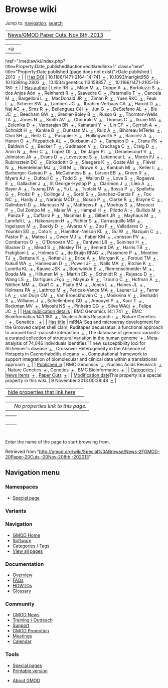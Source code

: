 <div id="mw-page-base" class="noprint">

</div>

<div id="mw-head-base" class="noprint">

</div>

<div id="content" class="mw-body" role="main">

<span id="top"></span>

<div id="mw-js-message" style="display:none;">

</div>



# <span dir="auto">Browse wiki</span>

<div id="bodyContent">

<div id="contentSub">

</div>

<div id="jump-to-nav" class="mw-jump">

Jump to: [navigation](#mw-navigation), [search](#p-search)

</div>

<div id="mw-content-text">

|  |  |
|----|----|
| [News/GMOD Paper Cuts, Nov 8th, 2013](/wiki/News/GMOD_Paper_Cuts,_Nov_8th,_2013 "News/GMOD Paper Cuts, Nov 8th, 2013") |  |

|  |  |
|----|----|
| <a
href="/mediawiki/index.php?title=Property:Date_published&amp;action=edit&amp;redlink=1"
class="new"
title="Property:Date published (page does not exist)">Date published</a> | <span class="smwb-value">2013  <span class="smwsearch">[+](/wiki/Special%3ASearchByProperty/Date-20published/2013 "Special%3ASearchByProperty/Date-20published/2013")</span></span> |
| <a
href="/mediawiki/index.php?title=Property:Has_DOI&amp;action=edit&amp;redlink=1"
class="new" title="Property:Has DOI (page does not exist)">Has DOI</a> | <span class="smwb-value">10.1186/1471-2164-14-741  <span class="smwsearch">[+](/wiki/Special%3ASearchByProperty/Has-20DOI/10.1186-2F1471-2D2164-2D14-2D741 "Special%3ASearchByProperty/Has-20DOI/10.1186-2F1471-2D2164-2D14-2D741")</span></span> , <span class="smwb-value">10.1093/nar/gkt958  <span class="smwsearch">[+](/wiki/Special%3ASearchByProperty/Has-20DOI/10.1093-2Fnar-2Fgkt958 "Special%3ASearchByProperty/Has-20DOI/10.1093-2Fnar-2Fgkt958")</span></span> , <span class="smwb-value">10.1038/ng.2802  <span class="smwsearch">[+](/wiki/Special%3ASearchByProperty/Has-20DOI/10.1038-2Fng.2802 "Special%3ASearchByProperty/Has-20DOI/10.1038-2Fng.2802")</span></span> , <span class="smwb-value">10.1534/genetics.113.158857  <span class="smwsearch">[+](/wiki/Special%3ASearchByProperty/Has-20DOI/10.1534-2Fgenetics.113.158857 "Special%3ASearchByProperty/Has-20DOI/10.1534-2Fgenetics.113.158857")</span></span> , <span class="smwb-value">10.1186/1471-2105-14-180  <span class="smwsearch">[+](/wiki/Special%3ASearchByProperty/Has-20DOI/10.1186-2F1471-2D2105-2D14-2D180 "Special%3ASearchByProperty/Has-20DOI/10.1186-2F1471-2D2105-2D14-2D180")</span></span> |
| <a
href="/mediawiki/index.php?title=Property:Has_author&amp;action=edit&amp;redlink=1"
class="new"
title="Property:Has author (page does not exist)">Has author</a> | <span class="smwb-value">Leite RB  <span class="smwsearch">[+](/wiki/Special%3ASearchByProperty/Has-20author/Leite-20RB "Special%3ASearchByProperty/Has-20author/Leite-20RB")</span></span> , <span class="smwb-value">Milan M  <span class="smwsearch">[+](/wiki/Special%3ASearchByProperty/Has-20author/Milan-20M "Special%3ASearchByProperty/Has-20author/Milan-20M")</span></span> , <span class="smwb-value">Coppe A  <span class="smwsearch">[+](/wiki/Special%3ASearchByProperty/Has-20author/Coppe-20A "Special%3ASearchByProperty/Has-20author/Coppe-20A")</span></span> , <span class="smwb-value">Bortoluzzi S  <span class="smwsearch">[+](/wiki/Special%3ASearchByProperty/Has-20author/Bortoluzzi-20S "Special%3ASearchByProperty/Has-20author/Bortoluzzi-20S")</span></span> , <span class="smwb-value">dos Anjos Aón  <span class="smwsearch">[+](/wiki/Special%3ASearchByProperty/Has-20author/dos-20Anjos-20A%C3%B3n "Special%3ASearchByProperty/Has-20author/dos-20Anjos-20Aón")</span></span> , <span class="smwb-value">Reinhardt R  <span class="smwsearch">[+](/wiki/Special%3ASearchByProperty/Has-20author/Reinhardt-20R "Special%3ASearchByProperty/Has-20author/Reinhardt-20R")</span></span> , <span class="smwb-value">Saavedra C  <span class="smwsearch">[+](/wiki/Special%3ASearchByProperty/Has-20author/Saavedra-20C "Special%3ASearchByProperty/Has-20author/Saavedra-20C")</span></span> , <span class="smwb-value">Patarnello T  <span class="smwsearch">[+](/wiki/Special%3ASearchByProperty/Has-20author/Patarnello-20T "Special%3ASearchByProperty/Has-20author/Patarnello-20T")</span></span> , <span class="smwb-value">Cancela M  <span class="smwsearch">[+](/wiki/Special%3ASearchByProperty/Has-20author/Cancela-20M "Special%3ASearchByProperty/Has-20author/Cancela-20M")</span></span> , <span class="smwb-value">Bargelloni L  <span class="smwsearch">[+](/wiki/Special%3ASearchByProperty/Has-20author/Bargelloni-20L "Special%3ASearchByProperty/Has-20author/Bargelloni-20L")</span></span> , <span class="smwb-value">MacDonald JR  <span class="smwsearch">[+](/wiki/Special%3ASearchByProperty/Has-20author/MacDonald-20JR "Special%3ASearchByProperty/Has-20author/MacDonald-20JR")</span></span> , <span class="smwb-value">Ziman R  <span class="smwsearch">[+](/wiki/Special%3ASearchByProperty/Has-20author/Ziman-20R "Special%3ASearchByProperty/Has-20author/Ziman-20R")</span></span> , <span class="smwb-value">Yuen RKC  <span class="smwsearch">[+](/wiki/Special%3ASearchByProperty/Has-20author/Yuen-20RKC "Special%3ASearchByProperty/Has-20author/Yuen-20RKC")</span></span> , <span class="smwb-value">Feuk L  <span class="smwsearch">[+](/wiki/Special%3ASearchByProperty/Has-20author/Feuk-20L "Special%3ASearchByProperty/Has-20author/Feuk-20L")</span></span> , <span class="smwb-value">Scherer SW  <span class="smwsearch">[+](/wiki/Special%3ASearchByProperty/Has-20author/Scherer-20SW "Special%3ASearchByProperty/Has-20author/Scherer-20SW")</span></span> , <span class="smwb-value">Lambert JC  <span class="smwsearch">[+](/wiki/Special%3ASearchByProperty/Has-20author/Lambert-20JC "Special%3ASearchByProperty/Has-20author/Lambert-20JC")</span></span> , <span class="smwb-value">Ibrahim-Verbaas CA  <span class="smwsearch">[+](/wiki/Special%3ASearchByProperty/Has-20author/Ibrahim-2DVerbaas-20CA "Special%3ASearchByProperty/Has-20author/Ibrahim-2DVerbaas-20CA")</span></span> , <span class="smwb-value">Harold D  <span class="smwsearch">[+](/wiki/Special%3ASearchByProperty/Has-20author/Harold-20D "Special%3ASearchByProperty/Has-20author/Harold-20D")</span></span> , <span class="smwb-value">Naj AC  <span class="smwsearch">[+](/wiki/Special%3ASearchByProperty/Has-20author/Naj-20AC "Special%3ASearchByProperty/Has-20author/Naj-20AC")</span></span> , <span class="smwb-value">Sims R  <span class="smwsearch">[+](/wiki/Special%3ASearchByProperty/Has-20author/Sims-20R "Special%3ASearchByProperty/Has-20author/Sims-20R")</span></span> , <span class="smwb-value">Bellenguez Cél  <span class="smwsearch">[+](/wiki/Special%3ASearchByProperty/Has-20author/Bellenguez-20C%C3%A9l "Special%3ASearchByProperty/Has-20author/Bellenguez-20Cél")</span></span> , <span class="smwb-value">Jun G  <span class="smwsearch">[+](/wiki/Special%3ASearchByProperty/Has-20author/Jun-20G "Special%3ASearchByProperty/Has-20author/Jun-20G")</span></span> , <span class="smwb-value">DeStefano AL  <span class="smwsearch">[+](/wiki/Special%3ASearchByProperty/Has-20author/DeStefano-20AL "Special%3ASearchByProperty/Has-20author/DeStefano-20AL")</span></span> , <span class="smwb-value">Bis JC  <span class="smwsearch">[+](/wiki/Special%3ASearchByProperty/Has-20author/Bis-20JC "Special%3ASearchByProperty/Has-20author/Bis-20JC")</span></span> , <span class="smwb-value">Beecham GW  <span class="smwsearch">[+](/wiki/Special%3ASearchByProperty/Has-20author/Beecham-20GW "Special%3ASearchByProperty/Has-20author/Beecham-20GW")</span></span> , <span class="smwb-value">Grenier-Boley B  <span class="smwsearch">[+](/wiki/Special%3ASearchByProperty/Has-20author/Grenier-2DBoley-20B "Special%3ASearchByProperty/Has-20author/Grenier-2DBoley-20B")</span></span> , <span class="smwb-value">Russo G  <span class="smwsearch">[+](/wiki/Special%3ASearchByProperty/Has-20author/Russo-20G "Special%3ASearchByProperty/Has-20author/Russo-20G")</span></span> , <span class="smwb-value">Thornton-Wells TA  <span class="smwsearch">[+](/wiki/Special%3ASearchByProperty/Has-20author/Thornton-2DWells-20TA "Special%3ASearchByProperty/Has-20author/Thornton-2DWells-20TA")</span></span> , <span class="smwb-value">Jones N  <span class="smwsearch">[+](/wiki/Special%3ASearchByProperty/Has-20author/Jones-20N "Special%3ASearchByProperty/Has-20author/Jones-20N")</span></span> , <span class="smwb-value">Smith AV  <span class="smwsearch">[+](/wiki/Special%3ASearchByProperty/Has-20author/Smith-20AV "Special%3ASearchByProperty/Has-20author/Smith-20AV")</span></span> , <span class="smwb-value">Chouraki V  <span class="smwsearch">[+](/wiki/Special%3ASearchByProperty/Has-20author/Chouraki-20V "Special%3ASearchByProperty/Has-20author/Chouraki-20V")</span></span> , <span class="smwb-value">Thomas C  <span class="smwsearch">[+](/wiki/Special%3ASearchByProperty/Has-20author/Thomas-20C "Special%3ASearchByProperty/Has-20author/Thomas-20C")</span></span> , <span class="smwb-value">Ikram MA  <span class="smwsearch">[+](/wiki/Special%3ASearchByProperty/Has-20author/Ikram-20MA "Special%3ASearchByProperty/Has-20author/Ikram-20MA")</span></span> , <span class="smwb-value">Zelenika D  <span class="smwsearch">[+](/wiki/Special%3ASearchByProperty/Has-20author/Zelenika-20D "Special%3ASearchByProperty/Has-20author/Zelenika-20D")</span></span> , <span class="smwb-value">Vardarajan BN  <span class="smwsearch">[+](/wiki/Special%3ASearchByProperty/Has-20author/Vardarajan-20BN "Special%3ASearchByProperty/Has-20author/Vardarajan-20BN")</span></span> , <span class="smwb-value">Kamatani Y  <span class="smwsearch">[+](/wiki/Special%3ASearchByProperty/Has-20author/Kamatani-20Y "Special%3ASearchByProperty/Has-20author/Kamatani-20Y")</span></span> , <span class="smwb-value">Lin CF  <span class="smwsearch">[+](/wiki/Special%3ASearchByProperty/Has-20author/Lin-20CF "Special%3ASearchByProperty/Has-20author/Lin-20CF")</span></span> , <span class="smwb-value">Gerrish A  <span class="smwsearch">[+](/wiki/Special%3ASearchByProperty/Has-20author/Gerrish-20A "Special%3ASearchByProperty/Has-20author/Gerrish-20A")</span></span> , <span class="smwb-value">Schmidt H  <span class="smwsearch">[+](/wiki/Special%3ASearchByProperty/Has-20author/Schmidt-20H "Special%3ASearchByProperty/Has-20author/Schmidt-20H")</span></span> , <span class="smwb-value">Kunkle B  <span class="smwsearch">[+](/wiki/Special%3ASearchByProperty/Has-20author/Kunkle-20B "Special%3ASearchByProperty/Has-20author/Kunkle-20B")</span></span> , <span class="smwb-value">Dunstan ML  <span class="smwsearch">[+](/wiki/Special%3ASearchByProperty/Has-20author/Dunstan-20ML "Special%3ASearchByProperty/Has-20author/Dunstan-20ML")</span></span> , <span class="smwb-value">Ruiz A  <span class="smwsearch">[+](/wiki/Special%3ASearchByProperty/Has-20author/Ruiz-20A "Special%3ASearchByProperty/Has-20author/Ruiz-20A")</span></span> , <span class="smwb-value">Bihoreau MTérès  <span class="smwsearch">[+](/wiki/Special%3ASearchByProperty/Has-20author/Bihoreau-20MT%C3%A9r%C3%A8s "Special%3ASearchByProperty/Has-20author/Bihoreau-20MTérès")</span></span> , <span class="smwb-value">Choi SH  <span class="smwsearch">[+](/wiki/Special%3ASearchByProperty/Has-20author/Choi-20SH "Special%3ASearchByProperty/Has-20author/Choi-20SH")</span></span> , <span class="smwb-value">Reitz C  <span class="smwsearch">[+](/wiki/Special%3ASearchByProperty/Has-20author/Reitz-20C "Special%3ASearchByProperty/Has-20author/Reitz-20C")</span></span> , <span class="smwb-value">Pasquier F  <span class="smwsearch">[+](/wiki/Special%3ASearchByProperty/Has-20author/Pasquier-20F "Special%3ASearchByProperty/Has-20author/Pasquier-20F")</span></span> , <span class="smwb-value">Hollingworth P  <span class="smwsearch">[+](/wiki/Special%3ASearchByProperty/Has-20author/Hollingworth-20P "Special%3ASearchByProperty/Has-20author/Hollingworth-20P")</span></span> , <span class="smwb-value">Ramirez A  <span class="smwsearch">[+](/wiki/Special%3ASearchByProperty/Has-20author/Ramirez-20A "Special%3ASearchByProperty/Has-20author/Ramirez-20A")</span></span> , <span class="smwb-value">Hanon O  <span class="smwsearch">[+](/wiki/Special%3ASearchByProperty/Has-20author/Hanon-20O "Special%3ASearchByProperty/Has-20author/Hanon-20O")</span></span> , <span class="smwb-value">Fitzpatrick AL  <span class="smwsearch">[+](/wiki/Special%3ASearchByProperty/Has-20author/Fitzpatrick-20AL "Special%3ASearchByProperty/Has-20author/Fitzpatrick-20AL")</span></span> , <span class="smwb-value">Buxbaum JD  <span class="smwsearch">[+](/wiki/Special%3ASearchByProperty/Has-20author/Buxbaum-20JD "Special%3ASearchByProperty/Has-20author/Buxbaum-20JD")</span></span> , <span class="smwb-value">Campion D  <span class="smwsearch">[+](/wiki/Special%3ASearchByProperty/Has-20author/Campion-20D "Special%3ASearchByProperty/Has-20author/Campion-20D")</span></span> , <span class="smwb-value">Crane PK  <span class="smwsearch">[+](/wiki/Special%3ASearchByProperty/Has-20author/Crane-20PK "Special%3ASearchByProperty/Has-20author/Crane-20PK")</span></span> , <span class="smwb-value">Baldwin C  <span class="smwsearch">[+](/wiki/Special%3ASearchByProperty/Has-20author/Baldwin-20C "Special%3ASearchByProperty/Has-20author/Baldwin-20C")</span></span> , <span class="smwb-value">Becker T  <span class="smwsearch">[+](/wiki/Special%3ASearchByProperty/Has-20author/Becker-20T "Special%3ASearchByProperty/Has-20author/Becker-20T")</span></span> , <span class="smwb-value">Gudnason V  <span class="smwsearch">[+](/wiki/Special%3ASearchByProperty/Has-20author/Gudnason-20V "Special%3ASearchByProperty/Has-20author/Gudnason-20V")</span></span> , <span class="smwb-value">Cruchaga C  <span class="smwsearch">[+](/wiki/Special%3ASearchByProperty/Has-20author/Cruchaga-20C "Special%3ASearchByProperty/Has-20author/Cruchaga-20C")</span></span> , <span class="smwb-value">Craig D  <span class="smwsearch">[+](/wiki/Special%3ASearchByProperty/Has-20author/Craig-20D "Special%3ASearchByProperty/Has-20author/Craig-20D")</span></span> , <span class="smwb-value">Amin N  <span class="smwsearch">[+](/wiki/Special%3ASearchByProperty/Has-20author/Amin-20N "Special%3ASearchByProperty/Has-20author/Amin-20N")</span></span> , <span class="smwb-value">Berr C  <span class="smwsearch">[+](/wiki/Special%3ASearchByProperty/Has-20author/Berr-20C "Special%3ASearchByProperty/Has-20author/Berr-20C")</span></span> , <span class="smwb-value">Lopez OL  <span class="smwsearch">[+](/wiki/Special%3ASearchByProperty/Has-20author/Lopez-20OL "Special%3ASearchByProperty/Has-20author/Lopez-20OL")</span></span> , <span class="smwb-value">De Jager PL  <span class="smwsearch">[+](/wiki/Special%3ASearchByProperty/Has-20author/De-20Jager-20PL "Special%3ASearchByProperty/Has-20author/De-20Jager-20PL")</span></span> , <span class="smwb-value">Deramecourt V  <span class="smwsearch">[+](/wiki/Special%3ASearchByProperty/Has-20author/Deramecourt-20V "Special%3ASearchByProperty/Has-20author/Deramecourt-20V")</span></span> , <span class="smwb-value">Johnston JA  <span class="smwsearch">[+](/wiki/Special%3ASearchByProperty/Has-20author/Johnston-20JA "Special%3ASearchByProperty/Has-20author/Johnston-20JA")</span></span> , <span class="smwb-value">Evans D  <span class="smwsearch">[+](/wiki/Special%3ASearchByProperty/Has-20author/Evans-20D "Special%3ASearchByProperty/Has-20author/Evans-20D")</span></span> , <span class="smwb-value">Lovestone S  <span class="smwsearch">[+](/wiki/Special%3ASearchByProperty/Has-20author/Lovestone-20S "Special%3ASearchByProperty/Has-20author/Lovestone-20S")</span></span> , <span class="smwb-value">Letenneur L  <span class="smwsearch">[+](/wiki/Special%3ASearchByProperty/Has-20author/Letenneur-20L "Special%3ASearchByProperty/Has-20author/Letenneur-20L")</span></span> , <span class="smwb-value">Morón FJ  <span class="smwsearch">[+](/wiki/Special%3ASearchByProperty/Has-20author/Mor%C3%B3n-20FJ "Special%3ASearchByProperty/Has-20author/Morón-20FJ")</span></span> , <span class="smwb-value">Rubinsztein DC  <span class="smwsearch">[+](/wiki/Special%3ASearchByProperty/Has-20author/Rubinsztein-20DC "Special%3ASearchByProperty/Has-20author/Rubinsztein-20DC")</span></span> , <span class="smwb-value">Eiriksdottir G  <span class="smwsearch">[+](/wiki/Special%3ASearchByProperty/Has-20author/Eiriksdottir-20G "Special%3ASearchByProperty/Has-20author/Eiriksdottir-20G")</span></span> , <span class="smwb-value">Sleegers K  <span class="smwsearch">[+](/wiki/Special%3ASearchByProperty/Has-20author/Sleegers-20K "Special%3ASearchByProperty/Has-20author/Sleegers-20K")</span></span> , <span class="smwb-value">Goate AM  <span class="smwsearch">[+](/wiki/Special%3ASearchByProperty/Has-20author/Goate-20AM "Special%3ASearchByProperty/Has-20author/Goate-20AM")</span></span> , <span class="smwb-value">Fiévet N  <span class="smwsearch">[+](/wiki/Special%3ASearchByProperty/Has-20author/Fi%C3%A9vet-20N "Special%3ASearchByProperty/Has-20author/Fiévet-20N")</span></span> , <span class="smwb-value">Huentelman MJ  <span class="smwsearch">[+](/wiki/Special%3ASearchByProperty/Has-20author/Huentelman-20MJ "Special%3ASearchByProperty/Has-20author/Huentelman-20MJ")</span></span> , <span class="smwb-value">Gill M  <span class="smwsearch">[+](/wiki/Special%3ASearchByProperty/Has-20author/Gill-20M "Special%3ASearchByProperty/Has-20author/Gill-20M")</span></span> , <span class="smwb-value">Brown K  <span class="smwsearch">[+](/wiki/Special%3ASearchByProperty/Has-20author/Brown-20K "Special%3ASearchByProperty/Has-20author/Brown-20K")</span></span> , <span class="smwb-value">Kamboh MI  <span class="smwsearch">[+](/wiki/Special%3ASearchByProperty/Has-20author/Kamboh-20MI "Special%3ASearchByProperty/Has-20author/Kamboh-20MI")</span></span> , <span class="smwb-value">Keller L  <span class="smwsearch">[+](/wiki/Special%3ASearchByProperty/Has-20author/Keller-20L "Special%3ASearchByProperty/Has-20author/Keller-20L")</span></span> , <span class="smwb-value">Barberger-Gateau P  <span class="smwsearch">[+](/wiki/Special%3ASearchByProperty/Has-20author/Barberger-2DGateau-20P "Special%3ASearchByProperty/Has-20author/Barberger-2DGateau-20P")</span></span> , <span class="smwb-value">McGuinness B  <span class="smwsearch">[+](/wiki/Special%3ASearchByProperty/Has-20author/McGuinness-20B "Special%3ASearchByProperty/Has-20author/McGuinness-20B")</span></span> , <span class="smwb-value">Larson EB  <span class="smwsearch">[+](/wiki/Special%3ASearchByProperty/Has-20author/Larson-20EB "Special%3ASearchByProperty/Has-20author/Larson-20EB")</span></span> , <span class="smwb-value">Green R  <span class="smwsearch">[+](/wiki/Special%3ASearchByProperty/Has-20author/Green-20R "Special%3ASearchByProperty/Has-20author/Green-20R")</span></span> , <span class="smwb-value">Myers AJ  <span class="smwsearch">[+](/wiki/Special%3ASearchByProperty/Has-20author/Myers-20AJ "Special%3ASearchByProperty/Has-20author/Myers-20AJ")</span></span> , <span class="smwb-value">Dufouil C  <span class="smwsearch">[+](/wiki/Special%3ASearchByProperty/Has-20author/Dufouil-20C "Special%3ASearchByProperty/Has-20author/Dufouil-20C")</span></span> , <span class="smwb-value">Todd S  <span class="smwsearch">[+](/wiki/Special%3ASearchByProperty/Has-20author/Todd-20S "Special%3ASearchByProperty/Has-20author/Todd-20S")</span></span> , <span class="smwb-value">Wallon D  <span class="smwsearch">[+](/wiki/Special%3ASearchByProperty/Has-20author/Wallon-20D "Special%3ASearchByProperty/Has-20author/Wallon-20D")</span></span> , <span class="smwb-value">Love S  <span class="smwsearch">[+](/wiki/Special%3ASearchByProperty/Has-20author/Love-20S "Special%3ASearchByProperty/Has-20author/Love-20S")</span></span> , <span class="smwb-value">Rogaeva E  <span class="smwsearch">[+](/wiki/Special%3ASearchByProperty/Has-20author/Rogaeva-20E "Special%3ASearchByProperty/Has-20author/Rogaeva-20E")</span></span> , <span class="smwb-value">Gallacher J  <span class="smwsearch">[+](/wiki/Special%3ASearchByProperty/Has-20author/Gallacher-20J "Special%3ASearchByProperty/Has-20author/Gallacher-20J")</span></span> , <span class="smwb-value">St George-Hyslop P  <span class="smwsearch">[+](/wiki/Special%3ASearchByProperty/Has-20author/St-20George-2DHyslop-20P "Special%3ASearchByProperty/Has-20author/St-20George-2DHyslop-20P")</span></span> , <span class="smwb-value">Clarimon J  <span class="smwsearch">[+](/wiki/Special%3ASearchByProperty/Has-20author/Clarimon-20J "Special%3ASearchByProperty/Has-20author/Clarimon-20J")</span></span> , <span class="smwb-value">Lleo A  <span class="smwsearch">[+](/wiki/Special%3ASearchByProperty/Has-20author/Lleo-20A "Special%3ASearchByProperty/Has-20author/Lleo-20A")</span></span> , <span class="smwb-value">Bayer A  <span class="smwsearch">[+](/wiki/Special%3ASearchByProperty/Has-20author/Bayer-20A "Special%3ASearchByProperty/Has-20author/Bayer-20A")</span></span> , <span class="smwb-value">Tsuang DW  <span class="smwsearch">[+](/wiki/Special%3ASearchByProperty/Has-20author/Tsuang-20DW "Special%3ASearchByProperty/Has-20author/Tsuang-20DW")</span></span> , <span class="smwb-value">Yu L  <span class="smwsearch">[+](/wiki/Special%3ASearchByProperty/Has-20author/Yu-20L "Special%3ASearchByProperty/Has-20author/Yu-20L")</span></span> , <span class="smwb-value">Tsolaki M  <span class="smwsearch">[+](/wiki/Special%3ASearchByProperty/Has-20author/Tsolaki-20M "Special%3ASearchByProperty/Has-20author/Tsolaki-20M")</span></span> , <span class="smwb-value">Bossù P  <span class="smwsearch">[+](/wiki/Special%3ASearchByProperty/Has-20author/Boss%C3%B9-20P "Special%3ASearchByProperty/Has-20author/Bossù-20P")</span></span> , <span class="smwb-value">Spalletta G  <span class="smwsearch">[+](/wiki/Special%3ASearchByProperty/Has-20author/Spalletta-20G "Special%3ASearchByProperty/Has-20author/Spalletta-20G")</span></span> , <span class="smwb-value">Proitsi P  <span class="smwsearch">[+](/wiki/Special%3ASearchByProperty/Has-20author/Proitsi-20P "Special%3ASearchByProperty/Has-20author/Proitsi-20P")</span></span> , <span class="smwb-value">Collinge J  <span class="smwsearch">[+](/wiki/Special%3ASearchByProperty/Has-20author/Collinge-20J "Special%3ASearchByProperty/Has-20author/Collinge-20J")</span></span> , <span class="smwb-value">Sorbi S  <span class="smwsearch">[+](/wiki/Special%3ASearchByProperty/Has-20author/Sorbi-20S "Special%3ASearchByProperty/Has-20author/Sorbi-20S")</span></span> , <span class="smwb-value">Sanchez-Garcia F  <span class="smwsearch">[+](/wiki/Special%3ASearchByProperty/Has-20author/Sanchez-2DGarcia-20F "Special%3ASearchByProperty/Has-20author/Sanchez-2DGarcia-20F")</span></span> , <span class="smwb-value">Fox NC  <span class="smwsearch">[+](/wiki/Special%3ASearchByProperty/Has-20author/Fox-20NC "Special%3ASearchByProperty/Has-20author/Fox-20NC")</span></span> , <span class="smwb-value">Hardy J  <span class="smwsearch">[+](/wiki/Special%3ASearchByProperty/Has-20author/Hardy-20J "Special%3ASearchByProperty/Has-20author/Hardy-20J")</span></span> , <span class="smwb-value">Naranjo MCD  <span class="smwsearch">[+](/wiki/Special%3ASearchByProperty/Has-20author/Naranjo-20MCD "Special%3ASearchByProperty/Has-20author/Naranjo-20MCD")</span></span> , <span class="smwb-value">Bosco P  <span class="smwsearch">[+](/wiki/Special%3ASearchByProperty/Has-20author/Bosco-20P "Special%3ASearchByProperty/Has-20author/Bosco-20P")</span></span> , <span class="smwb-value">Clarke R  <span class="smwsearch">[+](/wiki/Special%3ASearchByProperty/Has-20author/Clarke-20R "Special%3ASearchByProperty/Has-20author/Clarke-20R")</span></span> , <span class="smwb-value">Brayne C  <span class="smwsearch">[+](/wiki/Special%3ASearchByProperty/Has-20author/Brayne-20C "Special%3ASearchByProperty/Has-20author/Brayne-20C")</span></span> , <span class="smwb-value">Galimberti D  <span class="smwsearch">[+](/wiki/Special%3ASearchByProperty/Has-20author/Galimberti-20D "Special%3ASearchByProperty/Has-20author/Galimberti-20D")</span></span> , <span class="smwb-value">Mancuso M  <span class="smwsearch">[+](/wiki/Special%3ASearchByProperty/Has-20author/Mancuso-20M "Special%3ASearchByProperty/Has-20author/Mancuso-20M")</span></span> , <span class="smwb-value">Matthews F  <span class="smwsearch">[+](/wiki/Special%3ASearchByProperty/Has-20author/Matthews-20F "Special%3ASearchByProperty/Has-20author/Matthews-20F")</span></span> , <span class="smwb-value">Moebus S  <span class="smwsearch">[+](/wiki/Special%3ASearchByProperty/Has-20author/Moebus-20S "Special%3ASearchByProperty/Has-20author/Moebus-20S")</span></span> , <span class="smwb-value">Mecocci P  <span class="smwsearch">[+](/wiki/Special%3ASearchByProperty/Has-20author/Mecocci-20P "Special%3ASearchByProperty/Has-20author/Mecocci-20P")</span></span> , <span class="smwb-value">Del Zompo M  <span class="smwsearch">[+](/wiki/Special%3ASearchByProperty/Has-20author/Del-20Zompo-20M "Special%3ASearchByProperty/Has-20author/Del-20Zompo-20M")</span></span> , <span class="smwb-value">Maier W  <span class="smwsearch">[+](/wiki/Special%3ASearchByProperty/Has-20author/Maier-20W "Special%3ASearchByProperty/Has-20author/Maier-20W")</span></span> , <span class="smwb-value">Hampel H  <span class="smwsearch">[+](/wiki/Special%3ASearchByProperty/Has-20author/Hampel-20H "Special%3ASearchByProperty/Has-20author/Hampel-20H")</span></span> , <span class="smwb-value">Pilotto A  <span class="smwsearch">[+](/wiki/Special%3ASearchByProperty/Has-20author/Pilotto-20A "Special%3ASearchByProperty/Has-20author/Pilotto-20A")</span></span> , <span class="smwb-value">Bullido M  <span class="smwsearch">[+](/wiki/Special%3ASearchByProperty/Has-20author/Bullido-20M "Special%3ASearchByProperty/Has-20author/Bullido-20M")</span></span> , <span class="smwb-value">Panza F  <span class="smwsearch">[+](/wiki/Special%3ASearchByProperty/Has-20author/Panza-20F "Special%3ASearchByProperty/Has-20author/Panza-20F")</span></span> , <span class="smwb-value">Caffarra P  <span class="smwsearch">[+](/wiki/Special%3ASearchByProperty/Has-20author/Caffarra-20P "Special%3ASearchByProperty/Has-20author/Caffarra-20P")</span></span> , <span class="smwb-value">Nacmias B  <span class="smwsearch">[+](/wiki/Special%3ASearchByProperty/Has-20author/Nacmias-20B "Special%3ASearchByProperty/Has-20author/Nacmias-20B")</span></span> , <span class="smwb-value">Gilbert JR  <span class="smwsearch">[+](/wiki/Special%3ASearchByProperty/Has-20author/Gilbert-20JR "Special%3ASearchByProperty/Has-20author/Gilbert-20JR")</span></span> , <span class="smwb-value">Mayhaus M  <span class="smwsearch">[+](/wiki/Special%3ASearchByProperty/Has-20author/Mayhaus-20M "Special%3ASearchByProperty/Has-20author/Mayhaus-20M")</span></span> , <span class="smwb-value">Lannfelt L  <span class="smwsearch">[+](/wiki/Special%3ASearchByProperty/Has-20author/Lannfelt-20L "Special%3ASearchByProperty/Has-20author/Lannfelt-20L")</span></span> , <span class="smwb-value">Hakonarson H  <span class="smwsearch">[+](/wiki/Special%3ASearchByProperty/Has-20author/Hakonarson-20H "Special%3ASearchByProperty/Has-20author/Hakonarson-20H")</span></span> , <span class="smwb-value">Pichler S  <span class="smwsearch">[+](/wiki/Special%3ASearchByProperty/Has-20author/Pichler-20S "Special%3ASearchByProperty/Has-20author/Pichler-20S")</span></span> , <span class="smwb-value">Carrasquillo MM  <span class="smwsearch">[+](/wiki/Special%3ASearchByProperty/Has-20author/Carrasquillo-20MM "Special%3ASearchByProperty/Has-20author/Carrasquillo-20MM")</span></span> , <span class="smwb-value">Ingelsson M  <span class="smwsearch">[+](/wiki/Special%3ASearchByProperty/Has-20author/Ingelsson-20M "Special%3ASearchByProperty/Has-20author/Ingelsson-20M")</span></span> , <span class="smwb-value">Beekly D  <span class="smwsearch">[+](/wiki/Special%3ASearchByProperty/Has-20author/Beekly-20D "Special%3ASearchByProperty/Has-20author/Beekly-20D")</span></span> , <span class="smwb-value">Alvarez V  <span class="smwsearch">[+](/wiki/Special%3ASearchByProperty/Has-20author/Alvarez-20V "Special%3ASearchByProperty/Has-20author/Alvarez-20V")</span></span> , <span class="smwb-value">Zou F  <span class="smwsearch">[+](/wiki/Special%3ASearchByProperty/Has-20author/Zou-20F "Special%3ASearchByProperty/Has-20author/Zou-20F")</span></span> , <span class="smwb-value">Valladares O  <span class="smwsearch">[+](/wiki/Special%3ASearchByProperty/Has-20author/Valladares-20O "Special%3ASearchByProperty/Has-20author/Valladares-20O")</span></span> , <span class="smwb-value">Younkin SG  <span class="smwsearch">[+](/wiki/Special%3ASearchByProperty/Has-20author/Younkin-20SG "Special%3ASearchByProperty/Has-20author/Younkin-20SG")</span></span> , <span class="smwb-value">Coto E  <span class="smwsearch">[+](/wiki/Special%3ASearchByProperty/Has-20author/Coto-20E "Special%3ASearchByProperty/Has-20author/Coto-20E")</span></span> , <span class="smwb-value">Hamilton-Nelson KL  <span class="smwsearch">[+](/wiki/Special%3ASearchByProperty/Has-20author/Hamilton-2DNelson-20KL "Special%3ASearchByProperty/Has-20author/Hamilton-2DNelson-20KL")</span></span> , <span class="smwb-value">Gu W  <span class="smwsearch">[+](/wiki/Special%3ASearchByProperty/Has-20author/Gu-20W "Special%3ASearchByProperty/Has-20author/Gu-20W")</span></span> , <span class="smwb-value">Razquin C  <span class="smwsearch">[+](/wiki/Special%3ASearchByProperty/Has-20author/Razquin-20C "Special%3ASearchByProperty/Has-20author/Razquin-20C")</span></span> , <span class="smwb-value">Pastor P  <span class="smwsearch">[+](/wiki/Special%3ASearchByProperty/Has-20author/Pastor-20P "Special%3ASearchByProperty/Has-20author/Pastor-20P")</span></span> , <span class="smwb-value">Mateo I  <span class="smwsearch">[+](/wiki/Special%3ASearchByProperty/Has-20author/Mateo-20I "Special%3ASearchByProperty/Has-20author/Mateo-20I")</span></span> , <span class="smwb-value">Owen MJ  <span class="smwsearch">[+](/wiki/Special%3ASearchByProperty/Has-20author/Owen-20MJ "Special%3ASearchByProperty/Has-20author/Owen-20MJ")</span></span> , <span class="smwb-value">Faber KM  <span class="smwsearch">[+](/wiki/Special%3ASearchByProperty/Has-20author/Faber-20KM "Special%3ASearchByProperty/Has-20author/Faber-20KM")</span></span> , <span class="smwb-value">Jonsson PV  <span class="smwsearch">[+](/wiki/Special%3ASearchByProperty/Has-20author/Jonsson-20PV "Special%3ASearchByProperty/Has-20author/Jonsson-20PV")</span></span> , <span class="smwb-value">Combarros O  <span class="smwsearch">[+](/wiki/Special%3ASearchByProperty/Has-20author/Combarros-20O "Special%3ASearchByProperty/Has-20author/Combarros-20O")</span></span> , <span class="smwb-value">O'Donovan MC  <span class="smwsearch">[+](/wiki/Special%3ASearchByProperty/Has-20author/O%27Donovan-20MC "Special%3ASearchByProperty/Has-20author/O'Donovan-20MC")</span></span> , <span class="smwb-value">Cantwell LB  <span class="smwsearch">[+](/wiki/Special%3ASearchByProperty/Has-20author/Cantwell-20LB "Special%3ASearchByProperty/Has-20author/Cantwell-20LB")</span></span> , <span class="smwb-value">Soininen H  <span class="smwsearch">[+](/wiki/Special%3ASearchByProperty/Has-20author/Soininen-20H "Special%3ASearchByProperty/Has-20author/Soininen-20H")</span></span> , <span class="smwb-value">Blacker D  <span class="smwsearch">[+](/wiki/Special%3ASearchByProperty/Has-20author/Blacker-20D "Special%3ASearchByProperty/Has-20author/Blacker-20D")</span></span> , <span class="smwb-value">Mead S  <span class="smwsearch">[+](/wiki/Special%3ASearchByProperty/Has-20author/Mead-20S "Special%3ASearchByProperty/Has-20author/Mead-20S")</span></span> , <span class="smwb-value">Mosley TH  <span class="smwsearch">[+](/wiki/Special%3ASearchByProperty/Has-20author/Mosley-20TH "Special%3ASearchByProperty/Has-20author/Mosley-20TH")</span></span> , <span class="smwb-value">Bennett DA  <span class="smwsearch">[+](/wiki/Special%3ASearchByProperty/Has-20author/Bennett-20DA "Special%3ASearchByProperty/Has-20author/Bennett-20DA")</span></span> , <span class="smwb-value">Harris TB  <span class="smwsearch">[+](/wiki/Special%3ASearchByProperty/Has-20author/Harris-20TB "Special%3ASearchByProperty/Has-20author/Harris-20TB")</span></span> , <span class="smwb-value">Fratiglioni L  <span class="smwsearch">[+](/wiki/Special%3ASearchByProperty/Has-20author/Fratiglioni-20L "Special%3ASearchByProperty/Has-20author/Fratiglioni-20L")</span></span> , <span class="smwb-value">Holmes C  <span class="smwsearch">[+](/wiki/Special%3ASearchByProperty/Has-20author/Holmes-20C "Special%3ASearchByProperty/Has-20author/Holmes-20C")</span></span> , <span class="smwb-value">de Bruijn RFAG  <span class="smwsearch">[+](/wiki/Special%3ASearchByProperty/Has-20author/de-20Bruijn-20RFAG "Special%3ASearchByProperty/Has-20author/de-20Bruijn-20RFAG")</span></span> , <span class="smwb-value">Passmore P  <span class="smwsearch">[+](/wiki/Special%3ASearchByProperty/Has-20author/Passmore-20P "Special%3ASearchByProperty/Has-20author/Passmore-20P")</span></span> , <span class="smwb-value">Montine TJ  <span class="smwsearch">[+](/wiki/Special%3ASearchByProperty/Has-20author/Montine-20TJ "Special%3ASearchByProperty/Has-20author/Montine-20TJ")</span></span> , <span class="smwb-value">Bettens K  <span class="smwsearch">[+](/wiki/Special%3ASearchByProperty/Has-20author/Bettens-20K "Special%3ASearchByProperty/Has-20author/Bettens-20K")</span></span> , <span class="smwb-value">Rotter JI  <span class="smwsearch">[+](/wiki/Special%3ASearchByProperty/Has-20author/Rotter-20JI "Special%3ASearchByProperty/Has-20author/Rotter-20JI")</span></span> , <span class="smwb-value">Brice A  <span class="smwsearch">[+](/wiki/Special%3ASearchByProperty/Has-20author/Brice-20A "Special%3ASearchByProperty/Has-20author/Brice-20A")</span></span> , <span class="smwb-value">Morgan K  <span class="smwsearch">[+](/wiki/Special%3ASearchByProperty/Has-20author/Morgan-20K "Special%3ASearchByProperty/Has-20author/Morgan-20K")</span></span> , <span class="smwb-value">Foroud TM  <span class="smwsearch">[+](/wiki/Special%3ASearchByProperty/Has-20author/Foroud-20TM "Special%3ASearchByProperty/Has-20author/Foroud-20TM")</span></span> , <span class="smwb-value">Kukull WA  <span class="smwsearch">[+](/wiki/Special%3ASearchByProperty/Has-20author/Kukull-20WA "Special%3ASearchByProperty/Has-20author/Kukull-20WA")</span></span> , <span class="smwb-value">Hannequin D  <span class="smwsearch">[+](/wiki/Special%3ASearchByProperty/Has-20author/Hannequin-20D "Special%3ASearchByProperty/Has-20author/Hannequin-20D")</span></span> , <span class="smwb-value">Powell JF  <span class="smwsearch">[+](/wiki/Special%3ASearchByProperty/Has-20author/Powell-20JF "Special%3ASearchByProperty/Has-20author/Powell-20JF")</span></span> , <span class="smwb-value">Nalls MA  <span class="smwsearch">[+](/wiki/Special%3ASearchByProperty/Has-20author/Nalls-20MA "Special%3ASearchByProperty/Has-20author/Nalls-20MA")</span></span> , <span class="smwb-value">Ritchie K  <span class="smwsearch">[+](/wiki/Special%3ASearchByProperty/Has-20author/Ritchie-20K "Special%3ASearchByProperty/Has-20author/Ritchie-20K")</span></span> , <span class="smwb-value">Lunetta KL  <span class="smwsearch">[+](/wiki/Special%3ASearchByProperty/Has-20author/Lunetta-20KL "Special%3ASearchByProperty/Has-20author/Lunetta-20KL")</span></span> , <span class="smwb-value">Kauwe JSK  <span class="smwsearch">[+](/wiki/Special%3ASearchByProperty/Has-20author/Kauwe-20JSK "Special%3ASearchByProperty/Has-20author/Kauwe-20JSK")</span></span> , <span class="smwb-value">Boerwinkle E  <span class="smwsearch">[+](/wiki/Special%3ASearchByProperty/Has-20author/Boerwinkle-20E "Special%3ASearchByProperty/Has-20author/Boerwinkle-20E")</span></span> , <span class="smwb-value">Riemenschneider M  <span class="smwsearch">[+](/wiki/Special%3ASearchByProperty/Has-20author/Riemenschneider-20M "Special%3ASearchByProperty/Has-20author/Riemenschneider-20M")</span></span> , <span class="smwb-value">Boada Mè  <span class="smwsearch">[+](/wiki/Special%3ASearchByProperty/Has-20author/Boada-20M%C3%A8 "Special%3ASearchByProperty/Has-20author/Boada-20Mè")</span></span> , <span class="smwb-value">Hiltunen M  <span class="smwsearch">[+](/wiki/Special%3ASearchByProperty/Has-20author/Hiltunen-20M "Special%3ASearchByProperty/Has-20author/Hiltunen-20M")</span></span> , <span class="smwb-value">Martin ER  <span class="smwsearch">[+](/wiki/Special%3ASearchByProperty/Has-20author/Martin-20ER "Special%3ASearchByProperty/Has-20author/Martin-20ER")</span></span> , <span class="smwb-value">Schmidt R  <span class="smwsearch">[+](/wiki/Special%3ASearchByProperty/Has-20author/Schmidt-20R "Special%3ASearchByProperty/Has-20author/Schmidt-20R")</span></span> , <span class="smwb-value">Rujescu D  <span class="smwsearch">[+](/wiki/Special%3ASearchByProperty/Has-20author/Rujescu-20D "Special%3ASearchByProperty/Has-20author/Rujescu-20D")</span></span> , <span class="smwb-value">Wang LS  <span class="smwsearch">[+](/wiki/Special%3ASearchByProperty/Has-20author/Wang-20LS "Special%3ASearchByProperty/Has-20author/Wang-20LS")</span></span> , <span class="smwb-value">Dartigues JFço  <span class="smwsearch">[+](/wiki/Special%3ASearchByProperty/Has-20author/Dartigues-20JF%C3%A7o "Special%3ASearchByProperty/Has-20author/Dartigues-20JFço")</span></span> , <span class="smwb-value">Mayeux R  <span class="smwsearch">[+](/wiki/Special%3ASearchByProperty/Has-20author/Mayeux-20R "Special%3ASearchByProperty/Has-20author/Mayeux-20R")</span></span> , <span class="smwb-value">Tzourio C  <span class="smwsearch">[+](/wiki/Special%3ASearchByProperty/Has-20author/Tzourio-20C "Special%3ASearchByProperty/Has-20author/Tzourio-20C")</span></span> , <span class="smwb-value">Hofman A  <span class="smwsearch">[+](/wiki/Special%3ASearchByProperty/Has-20author/Hofman-20A "Special%3ASearchByProperty/Has-20author/Hofman-20A")</span></span> , <span class="smwb-value">Nöthen MM  <span class="smwsearch">[+](/wiki/Special%3ASearchByProperty/Has-20author/N%C3%B6then-20MM "Special%3ASearchByProperty/Has-20author/Nöthen-20MM")</span></span> , <span class="smwb-value">Graff C  <span class="smwsearch">[+](/wiki/Special%3ASearchByProperty/Has-20author/Graff-20C "Special%3ASearchByProperty/Has-20author/Graff-20C")</span></span> , <span class="smwb-value">Psaty BM  <span class="smwsearch">[+](/wiki/Special%3ASearchByProperty/Has-20author/Psaty-20BM "Special%3ASearchByProperty/Has-20author/Psaty-20BM")</span></span> , <span class="smwb-value">Jones L  <span class="smwsearch">[+](/wiki/Special%3ASearchByProperty/Has-20author/Jones-20L "Special%3ASearchByProperty/Has-20author/Jones-20L")</span></span> , <span class="smwb-value">Haines JL  <span class="smwsearch">[+](/wiki/Special%3ASearchByProperty/Has-20author/Haines-20JL "Special%3ASearchByProperty/Has-20author/Haines-20JL")</span></span> , <span class="smwb-value">Holmans PA  <span class="smwsearch">[+](/wiki/Special%3ASearchByProperty/Has-20author/Holmans-20PA "Special%3ASearchByProperty/Has-20author/Holmans-20PA")</span></span> , <span class="smwb-value">Lathrop M  <span class="smwsearch">[+](/wiki/Special%3ASearchByProperty/Has-20author/Lathrop-20M "Special%3ASearchByProperty/Has-20author/Lathrop-20M")</span></span> , <span class="smwb-value">Pericak-Vance MA  <span class="smwsearch">[+](/wiki/Special%3ASearchByProperty/Has-20author/Pericak-2DVance-20MA "Special%3ASearchByProperty/Has-20author/Pericak-2DVance-20MA")</span></span> , <span class="smwb-value">Launer LJ  <span class="smwsearch">[+](/wiki/Special%3ASearchByProperty/Has-20author/Launer-20LJ "Special%3ASearchByProperty/Has-20author/Launer-20LJ")</span></span> , <span class="smwb-value">Farrer LA  <span class="smwsearch">[+](/wiki/Special%3ASearchByProperty/Has-20author/Farrer-20LA "Special%3ASearchByProperty/Has-20author/Farrer-20LA")</span></span> , <span class="smwb-value">van Duijn CM  <span class="smwsearch">[+](/wiki/Special%3ASearchByProperty/Has-20author/van-20Duijn-20CM "Special%3ASearchByProperty/Has-20author/van-20Duijn-20CM")</span></span> , <span class="smwb-value">Van Broeckhoven C  <span class="smwsearch">[+](/wiki/Special%3ASearchByProperty/Has-20author/Van-20Broeckhoven-20C "Special%3ASearchByProperty/Has-20author/Van-20Broeckhoven-20C")</span></span> , <span class="smwb-value">Moskvina V  <span class="smwsearch">[+](/wiki/Special%3ASearchByProperty/Has-20author/Moskvina-20V "Special%3ASearchByProperty/Has-20author/Moskvina-20V")</span></span> , <span class="smwb-value">Seshadri S  <span class="smwsearch">[+](/wiki/Special%3ASearchByProperty/Has-20author/Seshadri-20S "Special%3ASearchByProperty/Has-20author/Seshadri-20S")</span></span> , <span class="smwb-value">Williams J  <span class="smwsearch">[+](/wiki/Special%3ASearchByProperty/Has-20author/Williams-20J "Special%3ASearchByProperty/Has-20author/Williams-20J")</span></span> , <span class="smwb-value">Schellenberg GD  <span class="smwsearch">[+](/wiki/Special%3ASearchByProperty/Has-20author/Schellenberg-20GD "Special%3ASearchByProperty/Has-20author/Schellenberg-20GD")</span></span> , <span class="smwb-value">Amouyel P  <span class="smwsearch">[+](/wiki/Special%3ASearchByProperty/Has-20author/Amouyel-20P "Special%3ASearchByProperty/Has-20author/Amouyel-20P")</span></span> , <span class="smwb-value">Kaur T  <span class="smwsearch">[+](/wiki/Special%3ASearchByProperty/Has-20author/Kaur-20T "Special%3ASearchByProperty/Has-20author/Kaur-20T")</span></span> , <span class="smwb-value">Rockman MV  <span class="smwsearch">[+](/wiki/Special%3ASearchByProperty/Has-20author/Rockman-20MV "Special%3ASearchByProperty/Has-20author/Rockman-20MV")</span></span> , <span class="smwb-value">Miyoshi NS  <span class="smwsearch">[+](/wiki/Special%3ASearchByProperty/Has-20author/Miyoshi-20NS "Special%3ASearchByProperty/Has-20author/Miyoshi-20NS")</span></span> , <span class="smwb-value">Pinheiro DG  <span class="smwsearch">[+](/wiki/Special%3ASearchByProperty/Has-20author/Pinheiro-20DG "Special%3ASearchByProperty/Has-20author/Pinheiro-20DG")</span></span> , <span class="smwb-value">Silva WAúj  <span class="smwsearch">[+](/wiki/Special%3ASearchByProperty/Has-20author/Silva-20WA%C3%BAj "Special%3ASearchByProperty/Has-20author/Silva-20WAúj")</span></span> , <span class="smwb-value">Felipe JC  <span class="smwsearch">[+](/wiki/Special%3ASearchByProperty/Has-20author/Felipe-20JC "Special%3ASearchByProperty/Has-20author/Felipe-20JC")</span></span> |
| <a
href="/mediawiki/index.php?title=Property:Has_publication_details&amp;action=edit&amp;redlink=1"
class="new"
title="Property:Has publication details (page does not exist)">Has publication details</a> | <span class="smwb-value">BMC Genomics 14:1 741  <span class="smwsearch">[+](/wiki/Special%3ASearchByProperty/Has-20publication-20details/BMC-20Genomics-2014:1-20741 "Special%3ASearchByProperty/Has-20publication-20details/BMC-20Genomics-2014:1-20741")</span></span> , <span class="smwb-value">BMC Bioinformatics 14:1 180  <span class="smwsearch">[+](/wiki/Special%3ASearchByProperty/Has-20publication-20details/BMC-20Bioinformatics-2014:1-20180 "Special%3ASearchByProperty/Has-20publication-20details/BMC-20Bioinformatics-2014:1-20180")</span></span> , <span class="smwb-value">Nucleic Acids Research :  <span class="smwsearch">[+](/wiki/Special%3ASearchByProperty/Has-20publication-20details/Nucleic-20Acids-20Research-20: "Special%3ASearchByProperty/Has-20publication-20details/Nucleic-20Acids-20Research-20:")</span></span> , <span class="smwb-value">Nature Genetics :  <span class="smwsearch">[+](/wiki/Special%3ASearchByProperty/Has-20publication-20details/Nature-20Genetics-20: "Special%3ASearchByProperty/Has-20publication-20details/Nature-20Genetics-20:")</span></span> , <span class="smwb-value">Genetics :  <span class="smwsearch">[+](/wiki/Special%3ASearchByProperty/Has-20publication-20details/Genetics-20: "Special%3ASearchByProperty/Has-20publication-20details/Genetics-20:")</span></span> |
| [Has title](/wiki/Property%3AHas_title "Property:Has title") | <span class="smwb-value">mRNA-Seq and microarray development for the Grooved carpet shell clam, Ruditapes decussatus: a functional approach to unravel host -parasite interaction  <span class="smwsearch">[+](/wiki/Special%3ASearchByProperty/Has-20title/mRNA-2DSeq-20and-20microarray-20development-20for-20the-20Grooved-20carpet-20shell-20clam,-20Ruditapes-20decussatus:-20a-20functional-20approach-20to-20unravel-20host-20-2Dparasite-20interaction "Special%3ASearchByProperty/Has-20title/mRNA-2DSeq-20and-20microarray-20development-20for-20the-20Grooved-20carpet-20shell-20clam,-20Ruditapes-20decussatus:-20a-20functional-20approach-20to-20unravel-20host-20-2Dparasite-20interaction")</span></span> , <span class="smwb-value">The database of genomic variants: a curated collection of structural variation in the human genome  <span class="smwsearch">[+](/wiki/Special%3ASearchByProperty/Has-20title/The-20database-20of-20genomic-20variants:-20a-20curated-20collection-20of-20structural-20variation-20in-20the-20human-20genome "Special%3ASearchByProperty/Has-20title/The-20database-20of-20genomic-20variants:-20a-20curated-20collection-20of-20structural-20variation-20in-20the-20human-20genome")</span></span> , <span class="smwb-value">Meta-analysis of 74,046 individuals identifies 11 new susceptibility loci for Alzheimer's disease  <span class="smwsearch">[+](/wiki/Special%3ASearchByProperty/Has-20title/Meta-2Danalysis-20of-2074,046-20individuals-20identifies-2011-20new-20susceptibility-20loci-20for-20Alzheimer%27s-20disease "Special%3ASearchByProperty/Has-20title/Meta-2Danalysis-20of-2074,046-20individuals-20identifies-2011-20new-20susceptibility-20loci-20for-20Alzheimer's-20disease")</span></span> , <span class="smwb-value">Crossover Heterogeneity in the Absence of Hotspots in Caenorhabditis elegans  <span class="smwsearch">[+](/wiki/Special%3ASearchByProperty/Has-20title/Crossover-20Heterogeneity-20in-20the-20Absence-20of-20Hotspots-20in-20Caenorhabditis-20elegans "Special%3ASearchByProperty/Has-20title/Crossover-20Heterogeneity-20in-20the-20Absence-20of-20Hotspots-20in-20Caenorhabditis-20elegans")</span></span> , <span class="smwb-value">Computational framework to support integration of biomolecular and clinical data within a translational approach  <span class="smwsearch">[+](/wiki/Special%3ASearchByProperty/Has-20title/Computational-20framework-20to-20support-20integration-20of-20biomolecular-20and-20clinical-20data-20within-20a-20translational-20approach "Special%3ASearchByProperty/Has-20title/Computational-20framework-20to-20support-20integration-20of-20biomolecular-20and-20clinical-20data-20within-20a-20translational-20approach")</span></span> |
| <a
href="/mediawiki/index.php?title=Property:Published_in&amp;action=edit&amp;redlink=1"
class="new"
title="Property:Published in (page does not exist)">Published in</a> | <span class="smwb-value">BMC Genomics  <span class="smwsearch">[+](/wiki/Special%3ASearchByProperty/Published-20in/BMC-20Genomics "Special%3ASearchByProperty/Published-20in/BMC-20Genomics")</span></span> , <span class="smwb-value">Nucleic Acids Research  <span class="smwsearch">[+](/wiki/Special%3ASearchByProperty/Published-20in/Nucleic-20Acids-20Research "Special%3ASearchByProperty/Published-20in/Nucleic-20Acids-20Research")</span></span> , <span class="smwb-value">Nature Genetics  <span class="smwsearch">[+](/wiki/Special%3ASearchByProperty/Published-20in/Nature-20Genetics "Special%3ASearchByProperty/Published-20in/Nature-20Genetics")</span></span> , <span class="smwb-value">Genetics  <span class="smwsearch">[+](/wiki/Special%3ASearchByProperty/Published-20in/Genetics "Special%3ASearchByProperty/Published-20in/Genetics")</span></span> , <span class="smwb-value">BMC Bioinformatics  <span class="smwsearch">[+](/wiki/Special%3ASearchByProperty/Published-20in/BMC-20Bioinformatics "Special%3ASearchByProperty/Published-20in/BMC-20Bioinformatics")</span></span> |
| [Categories](/wiki/Special:Categories "Special:Categories") | <span class="smwb-value">[News Items](/wiki/Category%3ANews_Items "Category%3ANews Items")  <span class="smwsearch">[+](/wiki/Special%3ASearchByProperty/News-20Items "Special%3ASearchByProperty/News-20Items")</span></span> , <span class="smwb-value">[Paper Cuts](/wiki/Category%3APaper_Cuts "Category%3APaper Cuts")  <span class="smwsearch">[+](/wiki/Special%3ASearchByProperty/Paper-20Cuts "Special%3ASearchByProperty/Paper-20Cuts")</span></span> |
| <span class="smw-highlighter" data-type="1" state="inline" data-title="Property"><span class="smwbuiltin">[Modification date](/wiki/Property:Modification_date "Property:Modification date")</span><span class="smwttcontent">This property is a special property in this wiki.</span></span> | <span class="smwb-value">9 November 2013 00:28:48  <span class="smwsearch">[+](/wiki/Special%3ASearchByProperty/Modification-20date/9-20November-202013-2000:28:48 "Special%3ASearchByProperty/Modification-20date/9-20November-202013-2000:28:48")</span></span> |

<span id="smw_browse_incoming"></span>

|  |  |
|----|----|
| [hide properties that link here](/mediawiki/index.php?title=Special:Browse&offset=0&dir=out&article=News%2FGMOD+Paper+Cuts%2C+Nov+8th%2C+2013)  |  |

|     |                                    |
|-----|------------------------------------|
|     | *No properties link to this page.* |

|     |     |
|-----|-----|
|     |     |

 

Enter the name of the page to start browsing from.  

</div>

<div class="printfooter">

Retrieved from
"<http://gmod.org/wiki/Special%3ABrowse/News-2FGMOD-20Paper-20Cuts,-20Nov-208th,-202013>"

</div>

<div id="catlinks" class="catlinks catlinks-allhidden">

</div>

<div class="visualClear">

</div>

</div>

</div>

<div id="mw-navigation">

## Navigation menu

<div id="mw-head">



<div id="left-navigation">

<div id="p-namespaces" class="vectorTabs" role="navigation"
aria-labelledby="p-namespaces-label">

### Namespaces

- <span id="ca-nstab-special">[Special
  page](/wiki/Special%3ABrowse/News-2FGMOD-20Paper-20Cuts,-20Nov-208th,-202013 "This is a special page, you cannot edit the page itself")</span>

</div>

<div id="p-variants" class="vectorMenu emptyPortlet" role="navigation"
aria-labelledby="p-variants-label">

### 

### Variants[](#)

<div class="menu">

</div>

</div>

</div>





</div>



</div>

</div>

</div>

<div id="mw-panel">

<div id="p-logo" role="banner">

<a href="/wiki/Main_Page"
style="background-image: url(http://gmod.org/images/GMOD-cogs.png);"
title="Visit the main page"></a>

</div>

<div id="p-Navigation" class="portal" role="navigation"
aria-labelledby="p-Navigation-label">

### Navigation

<div class="body">

- <span id="n-GMOD-Home">[GMOD Home](/wiki/Main_Page)</span>
- <span id="n-Software">[Software](/wiki/GMOD_Components)</span>
- <span id="n-Categories-.2F-Tags">[Categories /
  Tags](/wiki/Categories)</span>
- <span id="n-View-all-pages">[View all
  pages](/wiki/Special:AllPages)</span>

</div>

</div>

<div id="p-Documentation" class="portal" role="navigation"
aria-labelledby="p-Documentation-label">

### Documentation

<div class="body">

- <span id="n-Overview">[Overview](/wiki/Overview)</span>
- <span id="n-FAQs">[FAQs](/wiki/Category%3AFAQ)</span>
- <span id="n-HOWTOs">[HOWTOs](/wiki/Category%3AHOWTO)</span>
- <span id="n-Glossary">[Glossary](/wiki/Glossary)</span>

</div>

</div>

<div id="p-Community" class="portal" role="navigation"
aria-labelledby="p-Community-label">

### Community

<div class="body">

- <span id="n-GMOD-News">[GMOD News](/wiki/GMOD_News)</span>
- <span id="n-Training-.2F-Outreach">[Training /
  Outreach](/wiki/Training_and_Outreach)</span>
- <span id="n-Support">[Support](/wiki/Support)</span>
- <span id="n-GMOD-Promotion">[GMOD
  Promotion](/wiki/GMOD_Promotion)</span>
- <span id="n-Meetings">[Meetings](/wiki/Meetings)</span>
- <span id="n-Calendar">[Calendar](/wiki/Calendar)</span>

</div>

</div>

<div id="p-tb" class="portal" role="navigation"
aria-labelledby="p-tb-label">

### Tools

<div class="body">

- <span id="t-specialpages"><a href="/wiki/Special:SpecialPages" accesskey="q"
  title="A list of all special pages [q]">Special pages</a></span>
- <span id="t-print"><a
  href="/mediawiki/index.php?title=Special%3ABrowse/News-2FGMOD-20Paper-20Cuts,-20Nov-208th,-202013&amp;printable=yes"
  rel="alternate" accesskey="p"
  title="Printable version of this page [p]">Printable version</a></span>

</div>

</div>

</div>

</div>

<div id="footer" role="contentinfo">

- <span id="footer-places-about">[About
  GMOD](/wiki/GMOD:About "GMOD:About")</span>

<!-- -->






</div>

